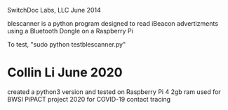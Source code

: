 SwitchDoc Labs, LLC
June 2014

blescanner is a python program designed to read iBeacon advertizments using a Bluetooth Dongle on a Raspberry Pi

To test, "sudo python testblescanner.py"

# Collin Li June 2020
created a python3 version and tested on Raspberry Pi 4 2gb ram
used for BWSI PiPACT project 2020 for COVID-19 contact tracing


